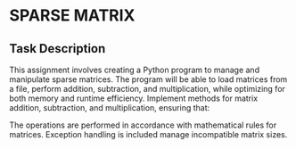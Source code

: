 <h1>SPARSE MATRIX</h1>
<h2>Task Description</h2> 

<p> This assignment involves creating a Python program to manage and manipulate sparse matrices. The program will be able to load matrices from a file, perform addition, subtraction, and multiplication, while optimizing for both memory and runtime efficiency.
Implement methods for matrix addition, subtraction, and multiplication, ensuring that:

The operations are performed in accordance with mathematical rules for matrices.
Exception handling is included  manage incompatible matrix sizes. </p>





